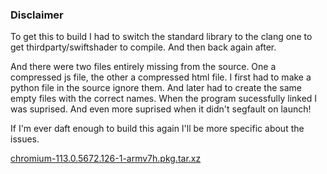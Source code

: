 ### Disclaimer

To get this to build I had to switch the standard library to the clang one to get thirdparty/swiftshader to compile. And then back again after.

And there were two files entirely missing from the source. One a compressed js file, the other a compressed html file.
I first had to make a python file in the source ignore them. And later had to create the same empty files with the correct names.
When the program sucessfully linked I was suprised. And even more suprised when it didn't segfault on launch!

If I'm ever daft enough to build this again I'll be more specific about the issues.



[chromium-113.0.5672.126-1-armv7h.pkg.tar.xz](https://github.com/gripped/XE503C32-arch-kernel-packages/blob/main/other/chromium-armv7/chromium-113.0.5672.126-1-armv7h.pkg.tar.xz)
